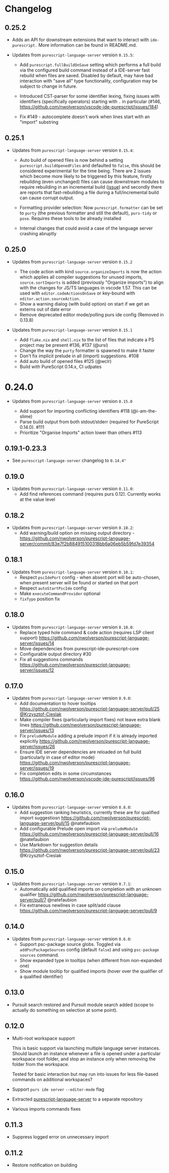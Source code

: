 # Changelog

## 0.25.2

* Adds an API for downstream extensions that want to interact with `ide-purescript.` More information can be found in README.md.

* Updates from `purescript-language-server` version `0.15.5`:

  - Add `purescript.fullBuildOnSave` setting which performs a full build via the configured build command instead of a IDE-server fast rebuild
    when files are saved. Disabled by default, may have bad interaction with "save all" type functionality, configuration may be subject to change
    in future.

  - Introduced CST-parser for some identifier lexing, fixing issues with identifiers (specifically operators) starting with `.` in particular (#146, https://github.com/nwolverson/vscode-ide-purescript/issues/184)

  - Fix #149 - autocomplete doesn't work when lines start with an "import" substring


## 0.25.1

* Updates from `purescript-language-server` version `0.15.4`:

  - Auto build of opened files is now behind a setting `purescript.buildOpenedFiles` and defaulted to `false`, this should be 
    considered experimental for the time being. There are 2 issues which become more likely to be triggered by this feature,
    firstly rebuilding (even unchanged) files can cause downstream modules to require rebuilding in an incremental build ([issue](https://github.com/purescript/purescript/issues/4066)) and secondly there are reports that fast-rebuilding a file during a full/incremental build can cause corrupt output.

  - Formatting provider selection: Now `purescript.formatter` can be set to `purty` (the previous formatter and still the default),
    `purs-tidy` or `pose`. Requires these tools to be already installed

  - Internal changes that could avoid a case of the language server crashing abruptly

## 0.25.0

* Updates from `purescript-language-server` version `0.15.2`

  - The code action with kind `source.organizeImports` is now the action which applies all compiler suggestions
    for unused imports, `source.sortImports` is added (previously "Organize imports") to align with the changes for JS/TS
    languages in vscode 1.57. This can be used with `editor.codeActionsOnSave` or key-bound with `editor.action.sourceAction`.
  - Show a warning dialog (with build option) on start if we get an externs out of date error
  - Remove deprecated editor mode/polling purs ide config (Removed in 0.13.8)

* Updates from `purescript-language-server` version `0.15.1`

  - Add `flake.nix` and `shell.nix` to the list of files that indicate a PS project may be present #136, #137 (@ursi)
  - Change the way the `purty` formatter is spawned to make it faster
  - Don't fix implicit prelude in all (import) suggestions. #108
  - Add auto build of opened files #125 (@wclr)
  - Build with PureScript 0.14.x, CI udpates

# 0.24.0

* Updates from `purescript-language-server` version `0.15.0`

  - Add support for importing conflicting identifiers #118 (@i-am-the-slime)
  - Parse build output from both stdout/stderr (required for PureScript 0.14.0). #111
  - Prioritize "Organise Imports" action lower than others #113

## 0.19.1-0.23.3

* See `purescript-language-server` changelog to `0.14.4"`

## 0.19.0

* Updates from `purescript-language-server` version `0.11.0`:
  - Add find references command (requires purs 0.12). Currently works at the value level

## 0.18.2

* Updates from `purescript-language-server` version `0.10.2`:
  - Add warning/build option on missing output directory - https://github.com/nwolverson/purescript-language-server/commit/83e7f2b884915100318bb6a06eb5b59fd7e39354

## 0.18.1

* Updates from `purescript-language-server` version `0.10.1`:
  - Respect `pscIdePort` config - when absent port will be auto-chosen, when present server will be found or started on that port
  - Respect `autoStartPscIde` config
  - Make `executeCommandProvider` optional
  - `fixTypo` position fix

## 0.18.0

* Updates from `purescript-language-server` version `0.10.0`:
  - Replace typed hole command & code action (requires LSP client support) https://github.com/nwolverson/purescript-language-server/issues/14
  - Move dependencies from purescript-ide-purescript-core
  - Configurable output directory #30
  - Fix all suggestions commands https://github.com/nwolverson/purescript-language-server/issues/12

## 0.17.0

* Updates from `purescript-language-server` version `0.9.0`:
  - Add documentation to hover tooltips https://github.com/nwolverson/purescript-language-server/pull/25 [@Krzysztof-Cieslak](https://github.com/Krzysztof-Cieslak)
  - Make compiler fixes (particularly import fixes) not leave extra blank lines https://github.com/nwolverson/purescript-language-server/issues/13
  - Fix `preludeModule` adding a prelude import if it is already imported explicitly https://github.com/nwolverson/purescript-language-server/issues/26
  - Ensure IDE server dependencies are reloaded on full build (particularly in case of editor mode) https://github.com/nwolverson/purescript-language-server/issues/19
  - Fix completion edits in some circumstances https://github.com/nwolverson/vscode-ide-purescript/issues/96

## 0.16.0

* Updates from `purescript-language-server` version `0.8.0`:
  - Add suggestion ranking heuristics, currently these are for qualified import suggestiosn https://github.com/nwolverson/purescript-language-server/pull/15 @natefaubion
  - Add configurable Prelude open import via `preludeModule` https://github.com/nwolverson/purescript-language-server/pull/16 @natefaubion
  - Use Markdown for suggestion details https://github.com/nwolverson/purescript-language-server/pull/23 @Krzysztof-Cieslak

## 0.15.0

* Updates from `purescript-language-server` version `0.7.1`:
  - Automatically add qualified imports on completion with an unknown qualifier https://github.com/nwolverson/purescript-language-server/pull/7 @natefaubion
  - Fix extraneous newlines in case split/add clause https://github.com/nwolverson/purescript-language-server/pull/9

## 0.14.0

* Updates from `purescript-language-server` version `0.6.0`:
  - Support psc-package source globs. Toggled via `addPscPackageSources` config (default `false`) and using `psc-package sources` command.
  - Show expanded type in tooltips (when different from non-expanded one)
  - Show module tooltip for qualified imports (hover over the qualifier of a qualified identifier)

## 0.13.0

* Pursuit search restored and Pursuit module search added (scope to actually do something on selection at some point).

## 0.12.0

* Multi-root workspace support

  This is basic support via launching multiple language server instances. Should launch an instance whenever a file is opened under a particular workspace root folder, and stop an instance only when removing the folder from the workspace.

  Tested for basic interaction but may run into issues for less file-based commands on additional workspaces?

* Support `purs ide server` `--editor-mode` flag

* Extracted [purescript-language-server](https://github.com/nwolverson/purescript-language-server) to a separate repository

* Various imports commands fixes

## 0.11.3

* Suppress logged error on unnecessary import

## 0.11.2

* Restore notification on building